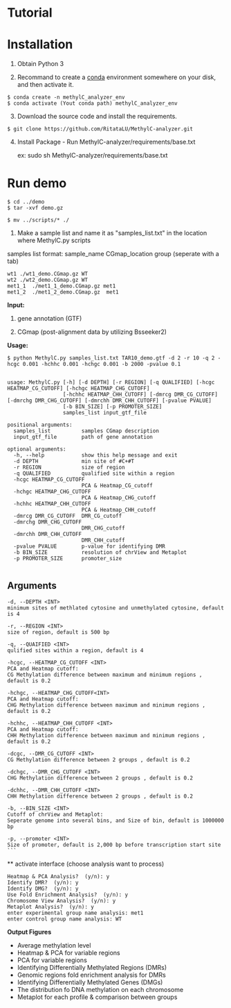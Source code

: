 # Tutorial

# Installation

1. Obtain Python 3
    
2. Recommand to create a [conda](https://docs.conda.io/en/latest/miniconda.html) environment somewhere on your disk, and then activate it.
  
  ```
  $ conda create -n methylC_analyzer_env 
  $ conda activate (Yout conda path) methylC_analyzer_env

 ```
3. Download the source code and install the requirements.

  ```
  $ git clone https://github.com/RitataLU/MethylC-analyzer.git
  
 ```
4. Install Package - Run MethylC-analyzer/requirements/base.txt

    ex: sudo sh MethylC-analyzer/requirements/base.txt



# Run demo 



```
$ cd ../demo
$ tar -xvf demo.gz 
```

```
$ mv ../scripts/* ./

```

1.   Make a sample list and name it as "samples_list.txt" in the location where MethylC.py scripts

samples list format:
    sample_name  CGmap_location  group (seperate with a tab)
```    
wt1 ./wt1_demo.CGmap.gz WT
wt2 ./wt2_demo.CGmap.gz WT
met1_1  ./met1_1_demo.CGmap.gz met1
met1_2  ./met1_2_demo.CGmap.gz  met1
```

**Input:**
1. gene annotation (GTF)

2. CGmap (post-alignment data by utilizing Bsseeker2)

**Usage:**
```
$ python MethylC.py samples_list.txt TAR10_demo.gtf -d 2 -r 10 -q 2 -hcgc 0.001 -hchhc 0.001 -hchgc 0.001 -b 2000 -pvalue 0.1


usage: MethylC.py [-h] [-d DEPTH] [-r REGION] [-q QUALIFIED] [-hcgc HEATMAP_CG_CUTOFF] [-hchgc HEATMAP_CHG_CUTOFF]
                  [-hchhc HEATMAP_CHH_CUTOFF] [-dmrcg DMR_CG_CUTOFF] [-dmrchg DMR_CHG_CUTOFF] [-dmrchh DMR_CHH_CUTOFF] [-pvalue PVALUE]
                  [-b BIN_SIZE] [-p PROMOTER_SIZE]
                  samples_list input_gtf_file

positional arguments:
  samples_list          samples CGmap description
  input_gtf_file        path of gene annotation

optional arguments:
  -h, --help            show this help message and exit
  -d DEPTH              min site of #C+#T
  -r REGION             size of region
  -q QUALIFIED          qualified site within a region
  -hcgc HEATMAP_CG_CUTOFF
                        PCA & Heatmap_CG_cutoff
  -hchgc HEATMAP_CHG_CUTOFF
                        PCA & Heatmap_CHG_cutoff
  -hchhc HEATMAP_CHH_CUTOFF
                        PCA & Heatmap_CHH_cutoff
  -dmrcg DMR_CG_CUTOFF  DMR_CG_cutoff
  -dmrchg DMR_CHG_CUTOFF
                        DMR_CHG_cutoff
  -dmrchh DMR_CHH_CUTOFF
                        DMR_CHH_cutoff
  -pvalue PVALUE        p-value for identifying DMR
  -b BIN_SIZE           resolution of chrView and Metaplot
  -p PROMOTER_SIZE      promoter_size
  
  ```
  
  ## Arguments
    -d, --DEPTH <INT> 
    minimum sites of methlated cytosine and unmethylated cytosine, default is 4
    
    -r, --REGION <INT>  
    size of region, default is 500 bp
    
    -q, --QUAIFIED <INT>
    qulified sites within a region, default is 4
    
    -hcgc, --HEATMAP_CG_CUTOFF <INT>
    PCA and Heatmap cutoff:
    CG Methylation difference between maximum and minimum regions , default is 0.2
    
    -hchgc, --HEATMAP_CHG_CUTOFF<INT>
    PCA and Heatmap cutoff:
    CHG Methylation difference between maximum and minimum regions , default is 0.2
    
    -hchhc, --HEATMAP_CHH_CUTOFF <INT>
    PCA and Heatmap cutoff:
    CHH Methylation difference between maximum and minimum regions , default is 0.2

    -dcgc, --DMR_CG_CUTOFF <INT>
    CG Methylation difference between 2 groups , default is 0.2
  
    -dchgc, --DMR_CHG_CUTOFF <INT>
    CHG Methylation difference between 2 groups , default is 0.2
    
    -dchhc, --DMR_CHH_CUTOFF <INT>
    CHH Methylation difference between 2 groups , default is 0.2
                        
    -b, --BIN_SIZE <INT>
    Cutoff of chrView and Metaplot:
    Seperate genome into several bins, and Size of bin, default is 1000000 bp
    
    -p, --promoter <INT>
    Size of promoter, default is 2,000 bp before transcription start site
    ```

** activate interface (choose analysis want to process)
```
Heatmap & PCA Analysis?  (y/n): y
Identify DMR?  (y/n): y
Identify DMG?  (y/n): y
Use Fold Enrichment Analysis?  (y/n): y
Chromosome View Analysis?  (y/n): y
Metaplot Analysis?  (y/n): y
enter experimental group name analysis: met1
enter control group name analysis: WT
```
**Output Figures**


* Average methylation level
* Heatmap & PCA for variable regions 
* PCA for variable regions 
* Identifying Differentially Methylated Regions (DMRs)
* Genomic regions fold enrichment analysis for DMRs 
* Identifying Differentially Methylated Genes (DMGs)
* The distribution fo DNA methylation on each chromosome
* Metaplot for each profile & comparison between groups 



